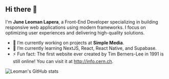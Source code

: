 ## Hi there 👋

I'm **June Leoman Lapera**, a Front-End Developer specializing in building responsive web applications using modern frameworks. I focus on optimizing user experiences and delivering high-quality solutions.

- 🔭 I’m currently working on projects at **Simple Media**.
- 🌱 I’m currently learning NextJS, React, React Native, and Supabase.
- ⚡ Fun fact: The first website ever created by Tim Berners-Lee in 1991 is still online! You can visit it at <a href="http://info.cern.ch" target="_blank">http://info.cern.ch</a>.

![Leoman's GitHub stats](https://github-readme-stats-vert-psi-35.vercel.app/api?username=leomanlapera&show_icons=true)
